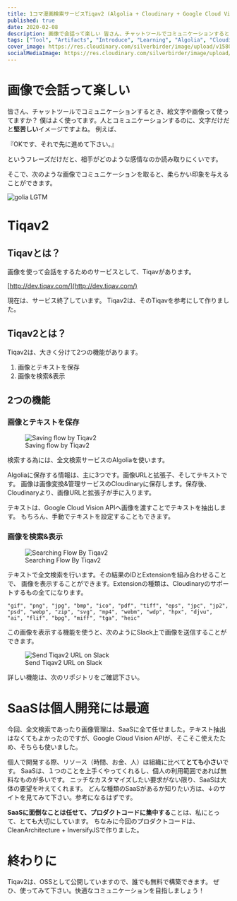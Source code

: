 ```yaml
---
title: 1コマ漫画検索サービスTiqav2 (Algolia + Cloudinary + Google Cloud Vision API) 作ってみた
published: true
date: 2020-02-08
description: 画像で会話って楽しい 皆さん、チャットツールでコミュニケーションするとき、絵文字や画像って使ってますか？僕はよく使ってます。人とコミュニケーションするのに、文字だけだと堅苦しいイメージですよね。例えば、『OKです、それで先に進めて下さい。』というフレーズだけだと、相手がどのような感情なのか読み取りにくいです。
tags: ["Tool", "Artifacts", "Introduce", "Learning", "Algolia", "Cloudinary"]
cover_image: https://res.cloudinary.com/silverbirder/image/upload/v1580997144/LGTM/golia.png
socialMediaImage: https://res.cloudinary.com/silverbirder/image/upload/v1580997144/LGTM/golia.png
---
```


<!--  TODO: TOC -->

# 画像で会話って楽しい
皆さん、チャットツールでコミュニケーションするとき、絵文字や画像って使ってますか？
僕はよく使ってます。人とコミュニケーションするのに、文字だけだと**堅苦しい**イメージですよね。
例えば、

『OKです、それで先に進めて下さい。』

というフレーズだけだと、相手がどのような感情なのか読み取りにくいです。

そこで、次のような画像でコミュニケーションを取ると、柔らかい印象を与えることができます。

![golia LGTM](https://res.cloudinary.com/silverbirder/image/upload/v1580997144/LGTM/golia.png)

# Tiqav2
## Tiqavとは？
画像を使って会話をするためのサービスとして、Tiqavがあります。

[http://dev.tiqav.com/](http://dev.tiqav.com/)

現在は、サービス終了しています。
Tiqav2は、そのTiqavを参考にして作りました。

## Tiqav2とは？
Tiqav2は、大きく分けて2つの機能があります。

1.  画像とテキストを保存
1.  画像を検索&表示

## 2つの機能
### 画像とテキストを保存

<figure title="Saving flow by Tiqav2">
<img alt="Saving flow by Tiqav2" src="https://res.cloudinary.com/silverbirder/image/upload/v1614429484/silver-birder.github.io/blog/saving_flow_by_tiqav2.png">
<figcaption>Saving flow by Tiqav2</figcaption>
</figure>

検索する為には、全文検索サービスのAlgoliaを使います。

<ogp-me src="https://www.algolia.com/"></ogp-me>

Algoliaに保存する情報は、主に3つです。画像URLと拡張子、そしてテキストです。
画像は画像変換&管理サービスのCloudinaryに保存します。保存後、Cloudinaryより、画像URLと拡張子が手に入ります。

<ogp-me src="https://cloudinary.com/"></ogp-me>

テキストは、Google Cloud Vision APIへ画像を渡すことでテキストを抽出します。
もちろん、手動でテキストを設定することもできます。

<ogp-me src="https://cloud.google.com/vision/"></ogp-me>

### 画像を検索&表示

<figure title="Searching Flow  By Tiqav2">
<img alt="Searching Flow  By Tiqav2" src="https://res.cloudinary.com/silverbirder/image/upload/v1614429523/silver-birder.github.io/blog/searching_flow_by_tiqav2.png">
<figcaption>Searching Flow  By Tiqav2</figcaption>
</figure>

テキストで全文検索を行います。その結果のIDとExtensionを組み合わせることで、
画像を表示することができます。Extensionの種類は、Cloudinaryのサポートするもの全てになります。

```
"gif", "png", "jpg", "bmp", "ico", "pdf", "tiff", "eps", "jpc", "jp2", "psd", "webp", "zip", "svg", "mp4", "webm", "wdp", "hpx", "djvu", "ai", "flif", "bpg", "miff", "tga", "heic"
```

<ogp-me src="https://cloudinary.com/documentation/image_transformations#supported_image_formats"></ogp-me>

この画像を表示する機能を使うと、次のようにSlack上で画像を送信することができます。

<figure title="Send Tiqav2 URL on Slack">
<img alt="Send Tiqav2 URL on Slack" src="https://res.cloudinary.com/silverbirder/image/upload/v1614429563/silver-birder.github.io/blog/send_tiqav2_URL_on_slack.png">
<figcaption>Send Tiqav2 URL on Slack</figcaption>
</figure>

詳しい機能は、次のリポジトリをご確認下さい。

<ogp-me src="https://github.com/Silver-birder/tiqav2"></ogp-me>

# SaaSは個人開発には最適
今回、全文検索であったり画像管理は、SaaSに全て任せました。テキスト抽出はなくてもよかったのですが、Google Cloud Vision APIが、そこそこ使えたため、そちらも使いました。

個人で開発する際、リソース（時間、お金、人）は組織に比べて**とても小さい**です。
SaaSは、１つのことを上手くやってくれるし、個人の利用範囲であれば無料なものが多いです。
ニッチなカスタマイズしたい要求がない限り、SaaSは大体の要望を叶えてくれます。
どんな種類のSaaSがあるか知りたい方は、↓のサイトを見てみて下さい。参考になるはずです。

<ogp-me src="https://saasblocks.io/"></ogp-me>

**SaaSに面倒なことは任せて、プロダクトコードに集中する**ことは、私にとって、とても大切にしています。
ちなみに今回のプロダクトコードは、CleanArchitecture + InversifyJSで作りました。

# 終わりに
Tiqav2は、OSSとして公開していますので、誰でも無料で構築できます。
ぜひ、使ってみて下さい。快適なコミュニケーションを目指しましょう！

